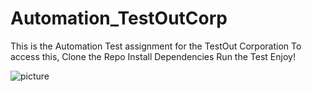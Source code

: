 # Automation_TestOutCorp
This is the Automation Test assignment for the TestOut Corporation
To access this, Clone the Repo
Install Dependencies
Run the Test
Enjoy!

![picture](./automation%20testout%20without%20sleeps%20.gif)